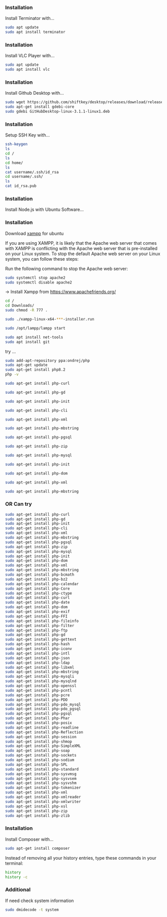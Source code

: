
### Installation

Install Terminator with...

```bash
sudo apt update
sudo apt install terminator
```

### Installation

Install VLC Player with...

```bash
sudo apt update
sudo apt install vlc
```

### Installation

Install Github Desktop with...

```bash
sudo wget https://github.com/shiftkey/desktop/releases/download/release-3.1.1-linux1/GitHubDesktop-linux-3.1.1-linux1.deb
sudo apt-get install gdebi-core 
sudo gdebi GitHubDesktop-linux-3.1.1-linux1.deb
```

### Installation

Setup SSH Key with...

```bash
ssh-keygen
ls
cd /
ls
cd home/
ls
cat username/.ssh/id_rsa
cd username/.ssh/
ls
cat id_rsa.pub 
```


### Installation

Install Node.js with Ubuntu Software...


### Installation

Download [xampp](https://www.apachefriends.org/download.html) for ubuntu

If you are using XAMPP, it is likely that the Apache web server that comes with XAMPP is conflicting with the Apache web server that is pre-installed on your Linux system. To stop the default Apache web server on your Linux system, you can follow these steps:

Run the following command to stop the Apache web server:
```bash
sudo systemctl stop apache2
sudo systemctl disable apache2
```

-> Install Xampp from https://www.apachefriends.org/

```bash
cd /
cd Downloads/
sudo chmod -R 777 .
```

```bash
sudo ./xampp-linux-x64-***-installer.run
```

```bash
sudo /opt/lampp/lampp start
```

```bash
sudo apt install net-tools
sudo apt install git
```
try ...
```bash
sudo add-apt-repository ppa:ondrej/php
sudo apt-get update
sudo apt-get install php8.2
php -v
```

```bash
sudo apt-get install php-curl
```

```bash
sudo apt-get install php-gd
```

```bash
sudo apt-get install php-init
```

```bash
sudo apt-get install php-cli
```


```bash
sudo apt-get install php-xml
```

```bash
sudo apt-get install php-mbstring
```
```bash
sudo apt-get install php-pgsql
```

```bash
sudo apt-get install php-zip
```

```bash
sudo apt-get install php-mysql
```

```bash
sudo apt-get install php-init
```

```bash
sudo apt-get install php-dom
```


```bash
sudo apt-get install php-xml
```

```bash
sudo apt-get install php-mbstring
```

### OR Can try


```bash
sudo apt-get install php-curl
sudo apt-get install php-gd
sudo apt-get install php-init
sudo apt-get install php-cli
sudo apt-get install php-xml
sudo apt-get install php-mbstring
sudo apt-get install php-pgsql
sudo apt-get install php-zip
sudo apt-get install php-mysql
sudo apt-get install php-init
sudo apt-get install php-dom
sudo apt-get install php-xml
sudo apt-get install php-mbstring
sudo apt-get install php-bcmath
sudo apt-get install php-bz2
sudo apt-get install php-calendar
sudo apt-get install php-Core
sudo apt-get install php-ctype
sudo apt-get install php-curl
sudo apt-get install php-date
sudo apt-get install php-dom
sudo apt-get install php-exif
sudo apt-get install php-FFI
sudo apt-get install php-fileinfo
sudo apt-get install php-filter
sudo apt-get install php-ftp
sudo apt-get install php-gd
sudo apt-get install php-gettext
sudo apt-get install php-hash
sudo apt-get install php-iconv
sudo apt-get install php-intl
sudo apt-get install php-json
sudo apt-get install php-ldap
sudo apt-get install php-libxml
sudo apt-get install php-mbstring
sudo apt-get install php-mysqli
sudo apt-get install php-mysqlnd
sudo apt-get install php-openssl
sudo apt-get install php-pcntl
sudo apt-get install php-pcre
sudo apt-get install php-PDO
sudo apt-get install php-pdo_mysql
sudo apt-get install php-pdo_pgsql
sudo apt-get install php-pgsql
sudo apt-get install php-Phar
sudo apt-get install php-posix
sudo apt-get install php-readline
sudo apt-get install php-Reflection
sudo apt-get install php-session
sudo apt-get install php-shmop
sudo apt-get install php-SimpleXML
sudo apt-get install php-soap
sudo apt-get install php-sockets
sudo apt-get install php-sodium
sudo apt-get install php-SPL
sudo apt-get install php-standard
sudo apt-get install php-sysvmsg
sudo apt-get install php-sysvsem
sudo apt-get install php-sysvshm
sudo apt-get install php-tokenizer
sudo apt-get install php-xml
sudo apt-get install php-xmlreader
sudo apt-get install php-xmlwriter
sudo apt-get install php-xsl
sudo apt-get install php-zip
sudo apt-get install php-zlib
```

### Installation

Install Composer with...

```bash
sudo apt-get install composer
```

Instead of removing all your history entries, type these commands in your terminal:

```bash
history
history -c
```

### Additional

If need check system information 

```bash
sudo dmidecode -t system
```
